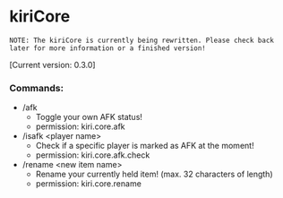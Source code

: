 # kiriCore
`NOTE: The kiriCore is currently being rewritten. Please check back later for more information or a finished version!`

[Current version: 0.3.0]

### Commands:
- /afk
    - Toggle your own AFK status!
    - permission: kiri.core.afk
- /isafk \<player name>
    - Check if a specific player is marked as AFK at the moment!
    - permission: kiri.core.afk.check
- /rename \<new item name>
    - Rename your currently held item! (max. 32 characters of length)
    - permission: kiri.core.rename
